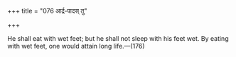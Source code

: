 +++
title = "076 आर्द्र-पादस् तु"

+++

He shall eat with wet feet; but he shall not sleep with his feet wet. By eating with wet feet, one would attain long life.—(176)